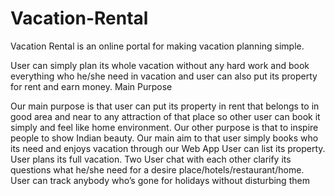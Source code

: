 # Vacation-Rental
Vacation Rental is an online portal for making vacation planning simple.


User can simply plan its whole vacation without any hard work and book everything who he/she need in vacation and user can also put its property for rent and earn money.
Main Purpose

Our main purpose is that user can put its property in rent that belongs to in good area and near to any attraction of that place so other user can book it simply and feel like home environment.
Our other purpose is that to inspire people to show Indian beauty.
Our main aim to that user simply books who its need and enjoys vacation through our Web App
User can list its property.
User plans its full vacation.
Two User chat with each other clarify its questions what he/she need for a desire place/hotels/restaurant/home. 
User can track anybody who’s gone for holidays without disturbing them
